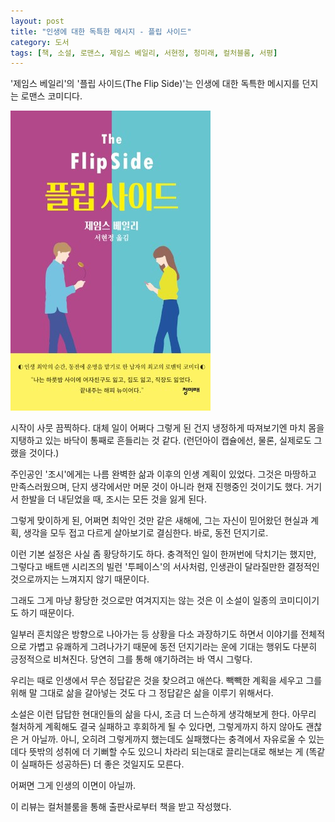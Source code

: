 ```yaml
---
layout: post
title: "인생에 대한 독특한 메시지 - 플립 사이드"
category: 도서
tags: [책, 소설, 로맨스, 제임스 베일리, 서현정, 청미래, 컬처블룸, 서평]
---
```


'제임스 베일리'의
'플립 사이드(The Flip Side)'는
인생에 대한 독특한 메시지를 던지는 로맨스 코미디다.

![표지](/images/book/the-flip-side-book-h480.jpg)

시작이 사뭇 끔찍하다.
대체 일이 어쩌다 그렇게 된 건지 냉정하게 따져보기엔
마치 몸을 지탱하고 있는 바닥이 통째로 흔들리는 것 같다.
(런던아이 캡슐에선, 물론, 실제로도 그랬을 것이다.)

주인공인 '조시'에게는 나름 완벽한 삶과 이후의 인생 계획이 있었다.
그것은 마땅하고 만족스러웠으며,
단지 생각에서만 머문 것이 아니라 현재 진행중인 것이기도 했다.
거기서 한발을 더 내딛었을 때, 조시는 모든 것을 잃게 된다.

그렇게 맞이하게 된, 어쩌면 최악인 것만 같은 새해에,
그는 자신이 믿어왔던 현실과 계획, 생각을 모두 접고
다르게 살아보기로 결심한다.
바로, 동전 던지기로.

이런 기본 설정은 사실 좀 황당하기도 하다.
충격적인 일이 한꺼번에 닥치기는 했지만,
그렇다고 배트맨 시리즈의 빌런 '투페이스'의 서사처럼,
인생관이 달라질만한 결정적인 것으로까지는 느껴지지 않기 때문이다.

그래도 그게 마냥 황당한 것으로만 여겨지지는 않는 것은
이 소설이 일종의 코미디이기도 하기 때문이다.

일부러 흔치않은 방향으로 나아가는 등
상황을 다소 과장하기도 하면서
이야기를 전체적으로 가볍고 유쾌하게 그려나가기 때문에
동전 던지기라는 운에 기대는 행위도 다분히 긍정적으로 비쳐진다.
당연히 그를 통해 얘기하려는 바 역시 그렇다.

우리는 때로 인생에서 무슨 정답같은 것을 찾으려고 애쓴다.
빽빽한 계획을 세우고 그를 위해 말 그대로 삶을 갈아넣는 것도
다 그 정답같은 삶을 이루기 위해서다.

소설은 이런 답답한 현대인들의 삶을 다시,
조금 더 느슨하게 생각해보게 한다.
아무리 철처하게 계획해도 결국 실패하고 후회하게 될 수 있다면,
그렇게까지 하지 않아도 괜찮은 거 아닐까.
아니, 오히려 그렇게까지 했는데도 실패했다는 충격에서 자유로울 수 있는데다
뜻밖의 성취에 더 기뻐할 수도 있으니
차라리 되는대로 끌리는대로 해보는 게 (똑같이 실패하든 성공하든) 더 좋은 것일지도 모른다.

어쩌면 그게 인생의 이면이 아닐까.



<div class="im im-info">
이 리뷰는 컬처블룸을 통해 출판사로부터 책을 받고 작성했다.
</div>
